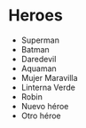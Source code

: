 # Heroes

* Superman
* Batman
* Daredevil
* Aquaman
* Mujer Maravilla
* Linterna Verde
* Robin
* Nuevo héroe
* Otro héroe

